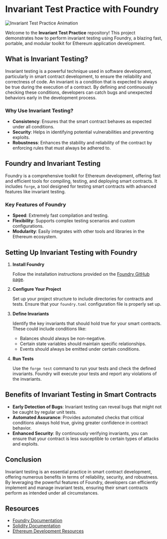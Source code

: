 # Invariant Test Practice with Foundry
![Invariant Test Practice Animation](https://github.com/yourusername/InvariantTestPractice/assets/yourgif.gif)


Welcome to the **Invariant Test Practice** repository! This project demonstrates how to perform invariant testing using Foundry, a blazing fast, portable, and modular toolkit for Ethereum application development.

## What is Invariant Testing?

Invariant testing is a powerful technique used in software development, particularly in smart contract development, to ensure the reliability and correctness of code. An invariant is a condition that is expected to always be true during the execution of a contract. By defining and continuously checking these conditions, developers can catch bugs and unexpected behaviors early in the development process.

### Why Use Invariant Testing?

- **Consistency**: Ensures that the smart contract behaves as expected under all conditions.
- **Security**: Helps in identifying potential vulnerabilities and preventing exploits.
- **Robustness**: Enhances the stability and reliability of the contract by enforcing rules that must always be adhered to.

## Foundry and Invariant Testing

Foundry is a comprehensive toolkit for Ethereum development, offering fast and efficient tools for compiling, testing, and deploying smart contracts. It includes `forge`, a tool designed for testing smart contracts with advanced features like invariant testing.

### Key Features of Foundry

- **Speed**: Extremely fast compilation and testing.
- **Flexibility**: Supports complex testing scenarios and custom configurations.
- **Modularity**: Easily integrates with other tools and libraries in the Ethereum ecosystem.

## Setting Up Invariant Testing with Foundry

1. **Install Foundry**

   Follow the installation instructions provided on the [Foundry GitHub page](https://github.com/foundry-rs/foundry).

2. **Configure Your Project**

   Set up your project structure to include directories for contracts and tests. Ensure that your `foundry.toml` configuration file is properly set up.

3. **Define Invariants**

   Identify the key invariants that should hold true for your smart contracts. These could include conditions like:
   - Balances should always be non-negative.
   - Certain state variables should maintain specific relationships.
   - Events should always be emitted under certain conditions.

4. **Run Tests**

   Use the `forge test` command to run your tests and check the defined invariants. Foundry will execute your tests and report any violations of the invariants.

## Benefits of Invariant Testing in Smart Contracts

- **Early Detection of Bugs**: Invariant testing can reveal bugs that might not be caught by regular unit tests.
- **Automated Assurance**: Provides automated checks that critical conditions always hold true, giving greater confidence in contract behavior.
- **Enhanced Security**: By continuously verifying invariants, you can ensure that your contract is less susceptible to certain types of attacks and exploits.

## Conclusion

Invariant testing is an essential practice in smart contract development, offering numerous benefits in terms of reliability, security, and robustness. By leveraging the powerful features of Foundry, developers can efficiently implement and manage invariant tests, ensuring their smart contracts perform as intended under all circumstances.

## Resources

- [Foundry Documentation](https://book.getfoundry.sh/)
- [Solidity Documentation](https://docs.soliditylang.org/)
- [Ethereum Development Resources](https://ethereum.org/en/developers/)
